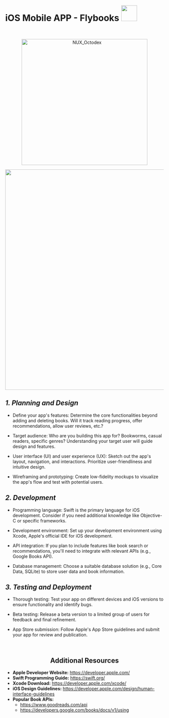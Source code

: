 # iOS Mobile APP - Flybooks <img src="https://user-images.githubusercontent.com/74038190/212284087-bbe7e430-757e-4901-90bf-4cd2ce3e1852.gif" width="50">
<br>

<p align="center">
  <img src="https://user-images.githubusercontent.com/74038190/212741999-016fddbd-617a-4448-8042-0ecf907aea25.gif" width="400" alt="NUX_Octodex">
</p>

<img src="https://user-images.githubusercontent.com/74038190/212284100-561aa473-3905-4a80-b561-0d28506553ee.gif" width="700">

## _1. Planning and Design_
+ Define your app's features: Determine the core functionalities beyond adding and deleting books. Will it track reading progress, offer recommendations, allow user reviews, etc.?
- Target audience: Who are you building this app for? Bookworms, casual readers, specific genres? Understanding your target user will guide design and features.
+ User interface (UI) and user experience (UX): Sketch out the app's layout, navigation, and interactions. Prioritize user-friendliness and intuitive design.
* Wireframing and prototyping: Create low-fidelity mockups to visualize the app's flow and test with potential users.

## _2. Development_
+ Programming language: Swift is the primary language for iOS development. Consider if you need additional knowledge like Objective-C or specific frameworks.
* Development environment: Set up your development environment using Xcode, Apple's official IDE for iOS development.
- API integration: If you plan to include features like book search or recommendations, you'll need to integrate with relevant APIs (e.g., Google Books API).
+ Database management: Choose a suitable database solution (e.g., Core Data, SQLite) to store user data and book information.

## _3. Testing and Deployment_
- Thorough testing: Test your app on different devices and iOS versions to ensure functionality and identify bugs.
* Beta testing: Release a beta version to a limited group of users for feedback and final refinement.
+ App Store submission: Follow Apple's App Store guidelines and submit your app for review and publication.

<br>

<h2 align="center">Additional Resources</h2>

* **Apple Developer Website:** https://developer.apple.com/
* **Swift Programming Guide:** https://swift.org/
* **Xcode Download:** https://developer.apple.com/xcode/
* **iOS Design Guidelines:** https://developer.apple.com/design/human-interface-guidelines
* **Popular Book APIs:**
    * https://www.goodreads.com/api
    * https://developers.google.com/books/docs/v1/using
